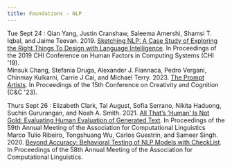 ```yaml
---
title: Foundations - NLP
---
```


Tue Sept 24
: Qian Yang, Justin Cranshaw, Saleema Amershi, Shamsi T. Iqbal, and Jaime Teevan. 2019. [Sketching NLP: A Case Study of Exploring the Right Things To Design with Language Intelligence](https://drive.google.com/file/d/14HyqkFa4O9XZ7XZii37Nmi9h7dGvkbG_/view?usp=sharing). In Proceedings of the 2019 CHI Conference on Human Factors in Computing Systems (CHI '19). <br> Minsuk Chang, Stefania Druga, Alexander J. Fiannaca, Pedro Vergani, Chinmay Kulkarni, Carrie J Cai, and Michael Terry. 2023. [The Prompt Artists](https://drive.google.com/file/d/1CA5EBkJLD8LgMtQj5O2q0-riRJrGTb5d/view?usp=sharing). In Proceedings of the 15th Conference on Creativity and Cognition (C&C '23). 

Thurs Sept 26
: Elizabeth Clark, Tal August, Sofia Serrano, Nikita Haduong, Suchin Gururangan, and Noah A. Smith. 2021. [All That’s ‘Human’ Is Not Gold: Evaluating Human Evaluation of Generated Text](https://drive.google.com/file/d/1QMnsEok0Sr9h2m1TPVvpEeu5TnVEEmMC/view?usp=sharing). In Proceedings of the 59th Annual Meeting of the Association for Computational Linguistics <br> Marco Tulio Ribeiro, Tongshuang Wu, Carlos Guestrin, and Sameer Singh. 2020. [Beyond Accuracy: Behavioral Testing of NLP Models with CheckList](https://drive.google.com/file/d/1e5wjpT1miEbuNWnl3hNi6uHC0hlEzL0o/view?usp=sharing). In Proceedings of the 58th Annual Meeting of the Association for Computational Linguistics.